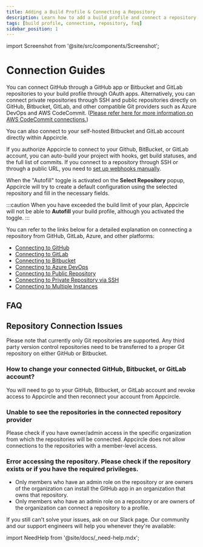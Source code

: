 ```yaml
---
title: Adding a Build Profile & Connecting a Repository
description: Learn how to add a build profile and connect a repository in Appcircle
tags: [build profile, connection, repository, faq]
sidebar_position: 1
---
```


import Screenshot from '@site/src/components/Screenshot';

# Connection Guides

You can connect GitHub through a GitHub app or Bitbucket and GitLab repositories to your build profile through OAuth apps. Alternatively, you can connect private repositories through SSH and public repositories directly on GitHub, Bitbucket, GitLab, and other compatible Git providers such as Azure DevOps and AWS CodeCommit. ([Please refer here for more information on AWS CodeCommit connections.](/build/manage-the-connections/adding-a-build-profile/connecting-to-private-repository-via-ssh#how-to-connect-to-aws-codecommit-repositories-through-ssh-1))

You can also connect to your self-hosted Bitbucket and GitLab account directly within Appcircle.

If you authorize Appcircle to connect to your Github, BitBucket, or GitLab account, you can auto-build your project with hooks, get build statuses, and the full list of commits. If you connect to a repository through SSH or through a public URL, you need to [set up webhooks manually](/build/build-process-management/build-manually-or-with-triggers#setting-up-manual-webhooks-for-ssh-and-public-repositories).

<Screenshot url='https://cdn.appcircle.io/docs/assets/BE5278-repoconnect1.png' />

When the "Autofill" toggle is activated on the **Select Repository** popup, Appcircle will try to create a default configuration using the selected repository and fill in the necessary fields.

<Screenshot url='https://cdn.appcircle.io/docs/assets/autofill.png' />

:::caution
When you have exceeded the build limit of your plan, Appcircle will not be able to **Autofill** your build profile, although you activated the toggle.
:::

You can refer to the links below for a detailed explanation on connecting a repository from GitHub, GitLab, Azure, and other platforms:

* [Connecting to GitHub](/build/manage-the-connections/adding-a-build-profile/connecting-to-github)
* [Connecting to GitLab](/build/manage-the-connections/adding-a-build-profile/connecting-to-gitlab)
* [Connecting to Bitbucket](/build/manage-the-connections/adding-a-build-profile/connecting-to-bitbucket)
* [Connecting to Azure DevOps](/build/manage-the-connections/adding-a-build-profile/connecting-to-azure)
* [Connecting to Public Repository](/build/manage-the-connections/adding-a-build-profile/connecting-to-public-repository)
* [Connecting to Private Repository via SSH](/build/manage-the-connections/adding-a-build-profile/connecting-to-private-repository-via-ssh)
* [Connecting to Multiple Instances](/build/manage-the-connections/adding-a-build-profile/connecting-multiple-instance)

## FAQ

## Repository Connection Issues

Please note that currently only Git repositories are supported. Any third party version control repositories need to be transferred to a proper Git repository on either GitHub or Bitbucket.

### **How to change your connected GitHub, Bitbucket, or GitLab account?**

You will need to go to your GitHub, Bitbucket, or GitLab account and revoke access to Appcircle and then reconnect your account from Appcircle.

### Unable to see the repositories in the connected repository provider

Please check if you have owner/admin access in the specific organization from which the repositories will be connected. Appcircle does not allow connections to the repositories with a member-level access.

### Error accessing the repository. Please check if the repository exists or if you have the required privileges.

- Only members who have an admin role on the repository or are owners of the organization can install the GitHub app in an organization that owns that repository.
- Only members who have an admin role on a repository or are owners of the organization can connect a repository to a profile.

If you still can't solve your issues, ask on our Slack page. Our community and our support engineers will help you whenever they're available:

import NeedHelp from '@site/docs/\_need-help.mdx';

<NeedHelp />
